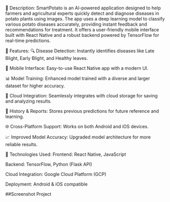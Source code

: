 📖 Description:
SmartPotato is an AI-powered application designed to help farmers and agricultural experts quickly detect and diagnose diseases in potato plants using images. The app uses a deep learning model to classify various potato diseases accurately, providing instant feedback and recommendations for treatment. It offers a user-friendly mobile interface built with React Native and a robust backend powered by TensorFlow for real-time predictions.

🚀 Features:
🔍 Disease Detection: Instantly identifies diseases like Late Blight, Early Blight, and Healthy leaves.

📱 Mobile Interface: Easy-to-use React Native app with a modern UI.

📊 Model Training: Enhanced model trained with a diverse and larger dataset for higher accuracy.

📁 Cloud Integration: Seamlessly integrates with cloud storage for saving and analyzing results.

📅 History & Reports: Stores previous predictions for future reference and learning.

🌐 Cross-Platform Support: Works on both Android and iOS devices.

📈 Improved Model Accuracy: Upgraded model architecture for more reliable results.

🔨 Technologies Used:
Frontend: React Native, JavaScript

Backend: TensorFlow, Python (Flask API)

Cloud Integration: Google Cloud Platform (GCP)

Deployment: Android & iOS compatible

##Screenshot Project
